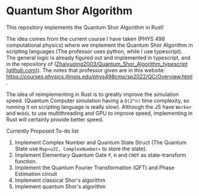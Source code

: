 # Quantum Shor Algorithm

This repository implements the Quantum Shor Algorithm in Rust! 

The idea comes from the current course I have taken (PHYS 498 computational physics) where we implement the Quantum Shor Algorithm in scripting languages (The professor uses python, while I use typescript). The general logic is already figured out and implemented in typescript, and in the repository of ([Zhaiyuqing2003/Quantum_Shor_Algorithm_typescript (github.com)](https://github.com/Zhaiyuqing2003/Quantum_Shor_Algorithm_typescript)). The notes that professor given are in this website: https://courses.physics.illinois.edu/phys498cmp/sp2022/QC/Overview.html.

The idea of reimplementing in Rust is to greatly improve the simulation speed. (Quantum Computer simulation having a `O(2^n)` time complexity, so running it on scripting language is really slow). Although the JS have `Worker` and `WebGL` to use multithreading and GPU to improve speed, implementing in Rust will certainly provide better speed.

Currently Proposed To-do list

1. Implement Complex Number and Quantum State Struct (The Quantum State use `Map<u32, ComplexNumber>` to store the state).
2. Implement Elementary Quantum Gate `P`, `H` and `CNOT` as state-transform function. 
3. Implement the Quantum Fourier Transformation (QFT) and Phase Estimation circuit
4. Implement classical Shor's algorithm
5. Implement quantum Shor's algorithm

